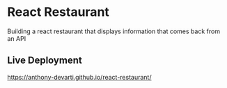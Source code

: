 # React Restaurant

Building a react restaurant that displays information that comes back from an API

## Live Deployment
https://anthony-devarti.github.io/react-restaurant/